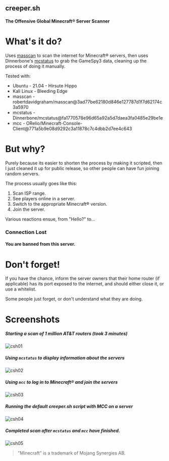 ## creeper.sh
#### The Offensive Global Minecraft® Server Scanner

# What's it do?
Uses [masscan](https://github.com/robertdavidgraham/masscan/) to scan the internet for Minecraft® servers,
then uses Dinnerbone's [mcstatus](https://dinnerbone.com/minecraft/tools/status/) to grab the GameSpy3 data,
cleaning up the process of doing it manually.

Tested with:
- Ubuntu - 21.04 - Hirsute Hippo
- Kali Linux - Bleeding Edge
- masscan - robertdavidgraham/masscan@3ad77be62180d846e127787d1f7d62174c3a5970
- mcstatus - Dinnerbone/mcstatus@fa1770578e96d65a92a5d7daea3fa0485e29be1e
- mcc - ORelio/Minecraft-Console-Client@771a5b9e08d9292c3a11878c7c4dbb2d7ee4c643

# But why?
Purely because its easier to shorten the process by making it scripted, then I just cleaned it up for
public release, so other people can have fun joining random servers.

The process usually goes like this:
1. Scan ISP range.
2. See players online in a server.
3. Switch to the appropriate Minecraft® version.
4. Join the server.

Various reactions ensue, from "Hello?" to...

### Connection Lost
#### You are banned from this server.

# Don't forget!
If you have the chance, inform the server owners that their home router (if applicable) has its port
exposed to the internet, and should either close it, or use a whitelist.

Some people just forget, or don't understand what they are doing. 

# Screenshots
##### Starting a scan of 1 million AT&T routers (took 3 minutes)
![csh01](https://user-images.githubusercontent.com/6983255/111035107-f368d400-846c-11eb-8c88-670e83d16077.png)

##### Using `mcstatus` to display information about the servers
![csh02](https://user-images.githubusercontent.com/6983255/111035136-1bf0ce00-846d-11eb-8d37-93c90eede5bf.png)

##### Using `mcc` to log in to Minecraft® and join the servers
![csh03](https://user-images.githubusercontent.com/6983255/111035182-55293e00-846d-11eb-86d9-efbfbaed53ae.png)

##### Running the default creeper.sh script with MCC on a server
![csh04](https://user-images.githubusercontent.com/6983255/111035263-ae916d00-846d-11eb-95e4-d19cedbcce7c.png)

##### Completed scan after `mcstatus` and `mcc` have finished.
![csh05](https://user-images.githubusercontent.com/6983255/111035361-48f1b080-846e-11eb-9268-2043acfdc7a2.png)






>"Minecraft" is a trademark of Mojang Synergies AB.
